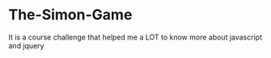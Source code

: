 # The-Simon-Game
It is a course challenge that helped me a LOT to know more about javascript and jquery
